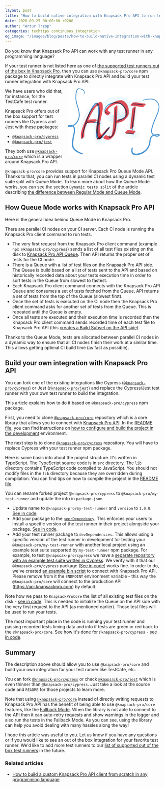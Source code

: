 ```yaml
---
layout: post
title: "How to build native integration with Knapsack Pro API to run tests in parallel for any test runner (testing framework)"
date: 2020-09-25 00:00:00 +0200
author: "Artur Trzop"
categories: techtips continuous_integration
og_image: "/images/blog/posts/how-to-build-native-integration-with-knapsack-pro-api-to-run-tests-in-parallel-for-any-test-runner-testing-framework/api.jpeg"
---
```


Do you know that Knapsack Pro API can work with any test runner in any programming language?

If your test runner is not listed here as one of [the supported test runners out of the box in Knapsack Pro](/), then you can use `@knapsack-pro/core` npm package to directly integrate with Knapsack Pro API and build your test runner integration with Knapsack Pro API.

<img src="/images/blog/posts/how-to-build-native-integration-with-knapsack-pro-api-to-run-tests-in-parallel-for-any-test-runner-testing-framework/api.jpeg" style="width:300px;margin-left: 15px;float:right;" alt="Knapsack Pro API" />

We have users who did that, for instance, for the TestCafe test runner.

Knapsack Pro offers out of the box support for test runners like Cypress and Jest with these packages:

- [`@knapsack-pro/cypress`](https://github.com/KnapsackPro/knapsack-pro-cypress)
- [`@knapsack-pro/jest`](https://github.com/KnapsackPro/knapsack-pro-jest)

They both use [`@knapsack-pro/core`](https://github.com/KnapsackPro/knapsack-pro-core-js) which is a wrapper around Knapsack Pro API.

`@knapsack-pro/core` provides support for Knapsack Pro Queue Mode API. Thanks to that, you can run tests in parallel CI nodes using a dynamic test suite split with Queue Mode. To learn more about how the Queue Mode works, you can see the section `Dynamic tests split` of the article describing [the difference between Regular Mode and Queue Mode](/2020/how-to-speed-up-ruby-and-javascript-tests-with-ci-parallelisation#dynamic-tests-split).

## How Queue Mode works with Knapsack Pro API

Here is the general idea behind Queue Mode in Knapsack Pro.

There are parallel CI nodes on your CI server. Each CI node is running the Knapsack Pro client command to run tests.

- The very first request from the Knapsack Pro client command (example `npx @knapsack-pro/cypress`) sends a list of all test files existing on the disk to [Knapsack Pro API Queue](/api/v1/#queues_queue_post). Then API returns the proper set of tests for the CI node.
- There is a Queue with a list of test files on the Knapsack Pro API side. The Queue is build based on a list of tests sent to the API and based on historically recorded data about your tests execution time in order to sort tests in the Queue from slowest to fastest.
- Each Knapsack Pro client command connects with the Knapsack Pro API Queue and consumes a set of tests fetched from the Queue. API returns a set of tests from the top of the Queue (slowest first).
- Once the set of tests is executed on the CI node then the Knapsack Pro client command asks for another set of tests from the Queue. This is repeated until the Queue is empty.
- Once all tests are executed and their execution time is recorded then the Knapsack Pro client command sends recorded time of each test file to Knapsack Pro API (this [creates a Build Subset on the API side](/api/v1/#build_subsets_post)).

Thanks to the Queue Mode, tests are allocated between parallel CI nodes in a dynamic way to ensure that all CI nodes finish their work at a similar time. This allows getting optimal CI build time (as fast as possible).

## Build your own integration with Knapsack Pro API

You can fork one of the existing integrations like Cypress ([`@knapsack-pro/cypress`](https://github.com/KnapsackPro/knapsack-pro-cypress)) or Jest ([`@knapsack-pro/jest`](https://github.com/KnapsackPro/knapsack-pro-jest)) and replace the Cypress/Jest test runner with your own test runner to build the integration.

This article explains how to do it based on `@knapsack-pro/cypress` npm package.

First, you need to clone [`@knapsack-pro/core`](https://github.com/KnapsackPro/knapsack-pro-core-js) repository which is a core library that allows you to connect with [Knapsack Pro API](/api/). In the [README file](https://github.com/KnapsackPro/knapsack-pro-core-js#knapsack-procore), you can find instructions on [how to configure and build the project in the development](https://github.com/KnapsackPro/knapsack-pro-core-js#development) environment.

The next step is to clone [`@knapsack-pro/cypress`](https://github.com/KnapsackPro/knapsack-pro-cypress) repository. You will have to replace Cypress with your test runner npm package.

Here is some basic info about the project structure. It's written in TypeScript. The TypeScript source code is in `src` directory. The `lib` directory contains TypeScript code compiled to JavaScript. You should not modify files in the `lib` directory because they are overridden during compilation. You can find tips on how to compile the project in the [README file](https://github.com/KnapsackPro/knapsack-pro-cypress#contributing).

You can rename forked project `@knapsack-pro/cypress` to `@knapsack-pro/my-test-runner` and update the info in `package.json`.

- Update name to `@knapsack-pro/my-test-runner` and `version` to `1.0.0`. [See in code](https://github.com/KnapsackPro/knapsack-pro-cypress/blob/8942e0430e9b529ab27cf877b15b2d2964f89222/package.json#L2,L3).
- Add your package to the [`peerDependency`](https://docs.npmjs.com/cli/v11/configuring-npm/package-json#peerdependencies). This enforces your users to install a specific version of the test runner in their project alongside your package. [See in code](https://github.com/KnapsackPro/knapsack-pro-cypress/blob/8942e0430e9b529ab27cf877b15b2d2964f89222/package.json#L62).
- Add your test runner package to `devDependencies`. This allows using a specific version of the test runner in development for testing your `@knapsack-pro/my-test-runner` with another local project using an example test suite supported by `my-test-runner` npm package. For example, to test `@knapscak-pro/cypress` we have a [separate repository with an example test suite written in Cypress](https://github.com/KnapsackPro/cypress-example-kitchensink). We verify with it that our `@knapsack-pro/cypress` package ([See in code](https://github.com/KnapsackPro/cypress-example-kitchensink/blob/5c5ddf80f8ca0fb317572d50d5d264070bb61af0/package.json#L67)) works fine. In order to do, we've created [an example bin script](https://github.com/KnapsackPro/cypress-example-kitchensink/blob/5c5ddf80f8ca0fb317572d50d5d264070bb61af0/bin/knapsack_pro_cypress_test_file_pattern#L29) to connect with Knapsack Pro API. Please remove from it the `ENDPOINT` environment variable - this way the `@knapsack-pro/core` will connect to the production API (https://api.knapsackpro.com) by default.

Note how we pass to `KnapsackProCore` the list of all existing test files on the disk - [see in code](https://github.com/KnapsackPro/knapsack-pro-cypress/blob/8942e0430e9b529ab27cf877b15b2d2964f89222/src/knapsack-pro-cypress.ts#L30). This is needed to initialize the Queue on the API side with the very first request to the API (as mentioned earlier). Those test files will be used to run your tests.

The most important place in the code is running your test runner and passing recorded tests timing data and info if tests are green or red back to the `@knapsack-pro/core`. See how it's done for `@knapsack-pro/cypress` - [see in code](https://github.com/KnapsackPro/knapsack-pro-cypress/blob/8942e0430e9b529ab27cf877b15b2d2964f89222/src/knapsack-pro-cypress.ts#L37).

## Summary

The description above should allow you to use `@knapsack-pro/core` and build your own integration for your test runner like TestCafe, etc.

You can fork [`@knapsack-pro/cypress`](https://github.com/KnapsackPro/knapsack-pro-cypress) or check [`@knapsack-pro/jest`](https://github.com/KnapsackPro/knapsack-pro-jest) which is even thinner than `@knapsack-pro/cypress`. Just take a look at the source code and `README` for those projects to learn more.

Note that using [`@knapsack-pro/core`](https://github.com/KnapsackPro/knapsack-pro-core-js) instead of directly writing requests to Knapsack Pro API has the benefit of being able to use `@knapsack-pro/core` features, like the [Fallback Mode](https://knapsackpro.com/faq/question/what-happens-when-knapsack-pro-api-is-not-available-how-fallback-mode-works). When the library is not able to connect to the API then it can auto-retry requests and show warnings in the logger and also run the tests in the Fallback Mode. As you can see, using the library can help you avoid dealing with many hassles along the way!

I hope this article was useful to you. Let us know if you have any questions or if you would like to see an out of the box integration for your favorite test runner. We'd like to add more test runners to our [list of supported out of the box test runners](/) in the future.

### Related articles

- [How to build a custom Knapsack Pro API client from scratch in any programming language](/2021/how-to-build-knapsack-pro-api-client-from-scratch-in-any-programming-language)
